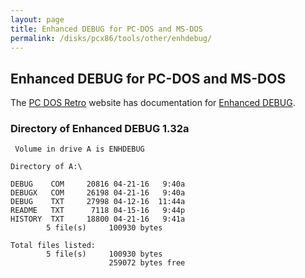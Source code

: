 ```yaml
---
layout: page
title: Enhanced DEBUG for PC-DOS and MS-DOS
permalink: /disks/pcx86/tools/other/enhdebug/
---
```


Enhanced DEBUG for PC-DOS and MS-DOS
------------------------------------

The [PC DOS Retro](https://sites.google.com/site/pcdosretro/) website has documentation for
[Enhanced DEBUG](https://sites.google.com/site/pcdosretro/enhdebug).

### Directory of Enhanced DEBUG 1.32a

	 Volume in drive A is ENHDEBUG   

	Directory of A:\

	DEBUG    COM     20816 04-21-16   9:40a
	DEBUGX   COM     26198 04-21-16   9:40a
	DEBUG    TXT     27998 04-12-16  11:44a
	README   TXT      7118 04-15-16   9:44p
	HISTORY  TXT     18800 04-21-16   9:41a
	        5 file(s)     100930 bytes

	Total files listed:
	        5 file(s)     100930 bytes
	                      259072 bytes free
